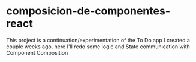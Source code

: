 # composicion-de-componentes-react
This project is a continuation/experimentation of the To Do app I created a couple weeks ago, here I'll redo some logic and State communication with Component Composition
